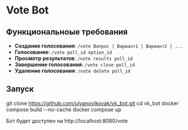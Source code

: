 # Vote Bot

##  Функциональноые требования

- **Создание голосования**: `/vote Вопрос | Вариант1 | Вариант2 | ...`
- **Голосование**: `/vote poll_id option_id`
- **Просмотр результатов**: `/vote results poll_id`
- **Завершение голосования**: `/vote close poll_id`
- **Удаление голосования**: `/vote delete poll_id`


## Запуск


git clone https://github.com/ulyanovikovak/vk_bot.git
cd vk_bot
docker compose build --no-cache
docker compose up

Бот будет доступен на http://localhost:8080/vote